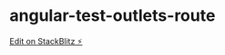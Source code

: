 # angular-test-outlets-route

[Edit on StackBlitz ⚡️](https://stackblitz.com/edit/angular-test-outlets-route)